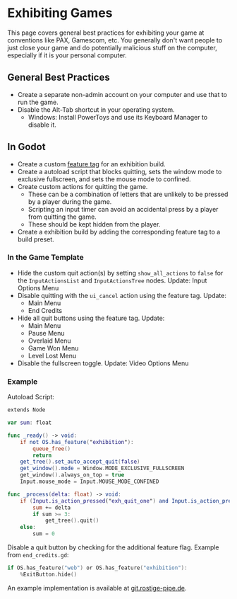 # Exhibiting Games

This page covers general best practices for exhibiting your game at conventions like PAX, Gamescom, etc. You generally don't want people to just close your game and do potentially malicious stuff on the computer, especially if it is your personal computer.

## General Best Practices

- Create a separate non-admin account on your computer and use that to run the game.
- Disable the Alt-Tab shortcut in your operating system.
	- Windows: Install PowerToys and use its Keyboard Manager to disable it.

## In Godot

- Create a custom [feature tag](https://docs.godotengine.org/en/stable/tutorials/export/feature_tags.html#custom-features) for an exhibition build.
- Create a autoload script that blocks quitting, sets the window mode to exclusive fullscreen, and sets the mouse mode to confined.
- Create custom actions for quitting the game.
	- These can be a combination of letters that are unlikely to be pressed by a player during the game.
	- Scripting an input timer can avoid an accidental press by a player from quitting the game.
	- These should be kept hidden from the player.
- Create a exhibition build by adding the corresponding feature tag to a build preset.

### In the Game Template
- Hide the custom quit action(s) by setting `show_all_actions` to `false` for the `InputActionsList` and `InputActionsTree` nodes.
Update: Input Options Menu
- Disable quitting with the `ui_cancel` action using the feature tag.
Update:
	- Main Menu
	- End Credits
- Hide all quit buttons using the feature tag.
Update:
	- Main Menu
	- Pause Menu
	- Overlaid Menu
	- Game Won Menu
	- Level Lost Menu
- Disable the fullscreen toggle.
Update: Video Options Menu


### Example

Autoload Script:
```swift
extends Node

var sum: float

func _ready() -> void:
	if not OS.has_feature("exhibition"):
		queue_free()
		return
	get_tree().set_auto_accept_quit(false)
	get_window().mode = Window.MODE_EXCLUSIVE_FULLSCREEN
	get_window().always_on_top = true
	Input.mouse_mode = Input.MOUSE_MODE_CONFINED

func _process(delta: float) -> void:
	if (Input.is_action_pressed("exh_quit_one") and Input.is_action_pressed("exh_quit_two")):
		sum += delta
		if sum >= 3:
			get_tree().quit()
	else:
		sum = 0
```

Disable a quit button by checking for the additional feature flag.
Example from `end_credits.gd`:
```swift
if OS.has_feature("web") or OS.has_feature("exhibition"):
	%ExitButton.hide()
```

An example implementation is available at [git.rostige-pipe.de](https://git.rostige-pipe.de/JaN0h4ck/fetziges-raetsel-spiel/commit/c65efc79e4460e88fecb8b8e81ce1edcfbbf9617#diff-32a77ee954ef131428f29b9ca647142bfaca06bf).
